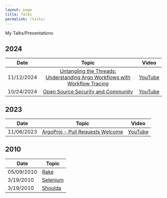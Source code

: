 ```yaml
---
layout: page
title: Talks
permalink: /talks/
---
```


My Talks/Presentations

## 2024

| Date | Topic | Video |
| :----: | :-----: | :-------: |
| 11/12/2024 | [Untangling the Threads: Understanding Argo Workflows with Workflow Tracing](/talks/20241112_untangling_the_threads_argocon_2024.pdf) | [YouTube](https://youtu.be/F0-D99NqBjs) |
| 10/24/2024 | [Open Source Security and Community](/talks/20241024_open_source_security_and_community.pdf) | [YouTube](https://www.youtube.com/live/PPiWTIBGRCM?feature=shared&t=3050) |

## 2023

| Date | Topic | Video |
| ---- | ----- | ------- |
| 11/06/2023 | [ArgoProj - Pull Requests Welcome](/talks/20231106_pull_requests_welcome_argocon_2023.pdf) | [YouTube](https://www.youtube.com/watch?v=INQQyrBkqjw) |

## 2010

| Date | Topic |
| ---- | ----- |
| 05/09/2010 | [Rake](/talks/20100509_rake.pdf) |
| 3/19/2010 | [Selenium](/talks/20100319_selenium.pdf) |
| 3/19/2010 | [Shoulda](/talks/20100319_shoulda_mocha.pdf) |
